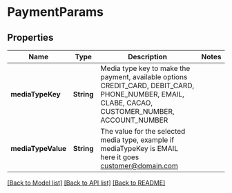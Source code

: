 # PaymentParams

## Properties
Name | Type | Description | Notes
------------ | ------------- | ------------- | -------------
**mediaTypeKey** | **String** | Media type key to make the payment, available options CREDIT_CARD, DEBIT_CARD, PHONE_NUMBER, EMAIL, CLABE, CACAO, CUSTOMER_NUMBER, ACCOUNT_NUMBER | 
**mediaTypeValue** | **String** | The value for the selected media type, example if mediaTypeKey is EMAIL here it goes customer@domain.com | 

[[Back to Model list]](../README.md#documentation-for-models) [[Back to API list]](../README.md#documentation-for-api-endpoints) [[Back to README]](../README.md)


